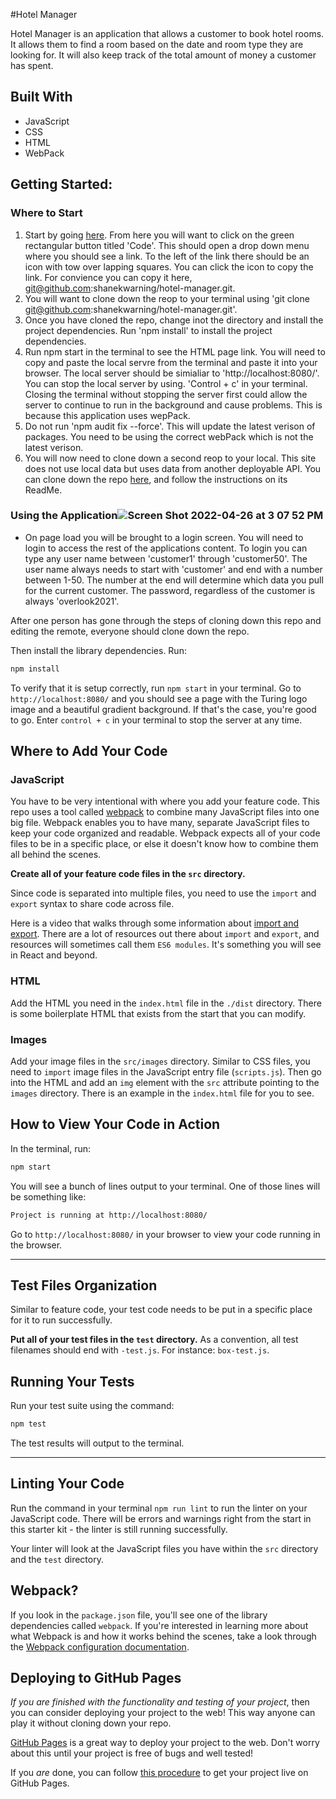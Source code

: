#Hotel Manager 

Hotel Manager is an application that allows a customer to book hotel rooms. It allows them to find a room based on the date and room type they are looking for. It will also keep track of the total amount of money a customer has spent.

## Built With

  * JavaScript
  * CSS
  * HTML
  * WebPack

## Getting Started:

### Where to Start

1. Start by going [here](https://github.com/shanekwarning/hotel-managerClone). From here you will want to click on the green rectangular button titled 'Code'. This should open a drop down menu where you should see a link. To the left of the link there should be an icon with tow over lapping squares. You can click the icon to copy the link. For convience you can copy it here, git@github.com:shanekwarning/hotel-manager.git. 
2. You will want to clone down the reop to your terminal using 'git clone git@github.com:shanekwarning/hotel-manager.git'. 
3. Once you have cloned the repo, change inot the directory and install the project dependencies. Run 'npm install' to install the project dependencies.
4. Run npm start in the terminal to see the HTML page link. You will need to copy and paste the local servre from the terminal and paste it into your browser. The local server should be simialiar to 'http://localhost:8080/'. You can stop the local server by using. 'Control + c' in your terminal. Closing the terminal without stopping the server first could allow the server to continue to run in the background and cause problems. This is because this application uses wepPack.
5. Do not run 'npm audit fix --force'. This will update the latest verison of packages. You need to be using the correct webPack which is not the latest verison.
6. You will now need to clone down a second reop to your local. This site does not use local data but uses data from another deployable API. You can clone down the repo [here](https://github.com/turingschool-examples/overlook-api), and follow the instructions on its ReadMe.

### Using the Application![Screen Shot 2022-04-26 at 3 07 52 PM](https://user-images.githubusercontent.com/97068979/165383613-68d63f68-629b-4b8d-99e8-8a4ce9418632.png)

* On page load you will be brought to a login screen. You will need to login to access the rest of the applications content. To login you can type any user name between 'customer1' through 'customer50'. The user name always needs to start with 'customer' and end with a number between 1-50. The number at the end will determine which data you pull for the current customer. The password, regardless of the customer is always 'overlook2021'.

After one person has gone through the steps of cloning down this repo and editing the remote, everyone should clone down the repo.

Then install the library dependencies. Run:

```bash
npm install
```

To verify that it is setup correctly, run `npm start` in your terminal. Go to `http://localhost:8080/` and you should see a page with the Turing logo image and a beautiful gradient background. If that's the case, you're good to go. Enter `control + c` in your terminal to stop the server at any time.

## Where to Add Your Code

### JavaScript

You have to be very intentional with where you add your feature code. This repo uses a tool called [webpack](https://webpack.js.org/) to combine many JavaScript files into one big file. Webpack enables you to have many, separate JavaScript files to keep your code organized and readable. Webpack expects all of your code files to be in a specific place, or else it doesn't know how to combine them all behind the scenes.

**Create all of your feature code files in the `src` directory.**

Since code is separated into multiple files, you need to use the `import` and `export` syntax to share code across file.

Here is a video that walks through some information about [import and export](https://www.youtube.com/watch?v=_3oSWwapPKQ). There are a lot of resources out there about `import` and `export`, and resources will sometimes call them `ES6 modules`. It's something you will see in React and beyond.

### HTML

Add the HTML you need in the `index.html` file in the `./dist` directory. There is some boilerplate HTML that exists from the start that you can modify.

### Images

Add your image files in the `src/images` directory. Similar to CSS files, you need to `import` image files in the JavaScript entry file (`scripts.js`). Then go into the HTML and add an `img` element with the `src` attribute pointing to the `images` directory. There is an example in the `index.html` file for you to see.

## How to View Your Code in Action

In the terminal, run:

```bash
npm start
```

You will see a bunch of lines output to your terminal. One of those lines will be something like:

```bash
Project is running at http://localhost:8080/
```

Go to `http://localhost:8080/` in your browser to view your code running in the browser.

---

## Test Files Organization

Similar to feature code, your test code needs to be put in a specific place for it to run successfully.

**Put all of your test files in the `test` directory.** As a convention, all test filenames should end with `-test.js`. For instance: `box-test.js`.

## Running Your Tests

Run your test suite using the command:

```bash
npm test
```

The test results will output to the terminal.

---

## Linting Your Code

Run the command in your terminal `npm run lint` to run the linter on your JavaScript code. There will be errors and warnings right from the start in this starter kit - the linter is still running successfully.

Your linter will look at the JavaScript files you have within the `src` directory and the `test` directory.

## Webpack?

If you look in the `package.json` file, you'll see one of the library dependencies called `webpack`. If you're interested in learning more about what Webpack is and how it works behind the scenes, take a look through the [Webpack configuration documentation](https://webpack.js.org/concepts/).

## Deploying to GitHub Pages

_If you are finished with the functionality and testing of your project_, then you can consider deploying your project to the web! This way anyone can play it without cloning down your repo.

[GitHub Pages](https://pages.github.com/) is a great way to deploy your project to the web. Don't worry about this until your project is free of bugs and well tested!

If you _are_ done, you can follow [this procedure](./gh-pages-procedure.md) to get your project live on GitHub Pages.
